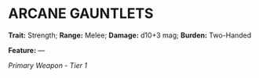 # ARCANE GAUNTLETS

**Trait:** Strength; **Range:** Melee; **Damage:** d10+3 mag; **Burden:** Two-Handed

**Feature:** —

*Primary Weapon - Tier 1*
